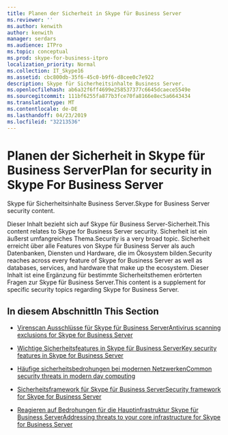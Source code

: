```yaml
---
title: Planen der Sicherheit in Skype für Business Server
ms.reviewer: ''
ms.author: kenwith
author: kenwith
manager: serdars
ms.audience: ITPro
ms.topic: conceptual
ms.prod: skype-for-business-itpro
localization_priority: Normal
ms.collection: IT_Skype16
ms.assetid: cbc800db-35f6-45c0-b9f6-d8cee0c7e922
description: Skype für Sicherheitsinhalte Business Server.
ms.openlocfilehash: ab6a32f6ff4699e258537377c6645dcaece5549e
ms.sourcegitcommit: 111bf6255fa877b3fce70fa8166e8ec5a6643434
ms.translationtype: MT
ms.contentlocale: de-DE
ms.lasthandoff: 04/23/2019
ms.locfileid: "32213536"
---
```

# <a name="plan-for-security-in-skype-for-business-server"></a><span data-ttu-id="de15e-103">Planen der Sicherheit in Skype für Business Server</span><span class="sxs-lookup"><span data-stu-id="de15e-103">Plan for security in Skype For Business Server</span></span> 
 
<span data-ttu-id="de15e-104">Skype für Sicherheitsinhalte Business Server.</span><span class="sxs-lookup"><span data-stu-id="de15e-104">Skype for Business Server security content.</span></span> 
  
<span data-ttu-id="de15e-105">Dieser Inhalt bezieht sich auf Skype für Business Server-Sicherheit.</span><span class="sxs-lookup"><span data-stu-id="de15e-105">This content relates to Skype for Business Server security.</span></span> <span data-ttu-id="de15e-106">Sicherheit ist ein äußerst umfangreiches Thema.</span><span class="sxs-lookup"><span data-stu-id="de15e-106">Security is a very broad topic.</span></span> <span data-ttu-id="de15e-107">Sicherheit erreicht über alle Features von Skype für Business Server als auch Datenbanken, Diensten und Hardware, die im Ökosystem bilden.</span><span class="sxs-lookup"><span data-stu-id="de15e-107">Security reaches across every feature of Skype for Business Server as well as databases, services, and hardware that make up the ecosystem.</span></span> <span data-ttu-id="de15e-108">Dieser Inhalt ist eine Ergänzung für bestimmte Sicherheitsthemen erörterten Fragen zur Skype für Business Server.</span><span class="sxs-lookup"><span data-stu-id="de15e-108">This content is a supplement for specific security topics regarding Skype for Business Server.</span></span>
  
## <a name="in-this-section"></a><span data-ttu-id="de15e-109">In diesem Abschnitt</span><span class="sxs-lookup"><span data-stu-id="de15e-109">In This Section</span></span>

- [<span data-ttu-id="de15e-110">Virenscan Ausschlüsse für Skype für Business Server</span><span class="sxs-lookup"><span data-stu-id="de15e-110">Antivirus scanning exclusions for Skype for Business Server</span></span>](antivirus.md)
    
- [<span data-ttu-id="de15e-111">Wichtige Sicherheitsfeatures in Skype für Business Server</span><span class="sxs-lookup"><span data-stu-id="de15e-111">Key security features in Skype for Business Server</span></span>](key-security.md)
    
- [<span data-ttu-id="de15e-112">Häufige sicherheitsbedrohungen bei modernen Netzwerken</span><span class="sxs-lookup"><span data-stu-id="de15e-112">Common security threats in modern day computing</span></span>](common-threats.md)
    
- [<span data-ttu-id="de15e-113">Sicherheitsframework für Skype für Business Server</span><span class="sxs-lookup"><span data-stu-id="de15e-113">Security framework for Skype for Business Server</span></span>](security-framework.md)
    
- [<span data-ttu-id="de15e-114">Reagieren auf Bedrohungen für die Hauptinfrastruktur Skype für Business Server</span><span class="sxs-lookup"><span data-stu-id="de15e-114">Addressing threats to your core infrastructure for Skype for Business Server</span></span>](addressing-threats.md)
    

